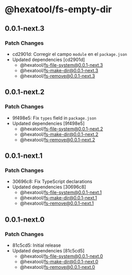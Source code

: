 # @hexatool/fs-empty-dir

## 0.0.1-next.3

### Patch Changes

- cd2901d: Corregir el campo `module` en el `package.json`
- Updated dependencies [cd2901d]
  - @hexatool/fs-file-system@0.0.1-next.3
  - @hexatool/fs-make-dir@0.0.1-next.3
  - @hexatool/fs-remove@0.0.1-next.3

## 0.0.1-next.2

### Patch Changes

- 9f498e5: Fix `types` field in `package.json`
- Updated dependencies [9f498e5]
  - @hexatool/fs-file-system@0.0.1-next.2
  - @hexatool/fs-make-dir@0.0.1-next.2
  - @hexatool/fs-remove@0.0.1-next.2

## 0.0.1-next.1

### Patch Changes

- 30696c8: Fix TypeScript declarations
- Updated dependencies [30696c8]
  - @hexatool/fs-file-system@0.0.1-next.1
  - @hexatool/fs-make-dir@0.0.1-next.1
  - @hexatool/fs-remove@0.0.1-next.1

## 0.0.1-next.0

### Patch Changes

- 81c5cd5: Initial release
- Updated dependencies [81c5cd5]
  - @hexatool/fs-file-system@0.0.1-next.0
  - @hexatool/fs-make-dir@0.0.1-next.0
  - @hexatool/fs-remove@0.0.1-next.0
